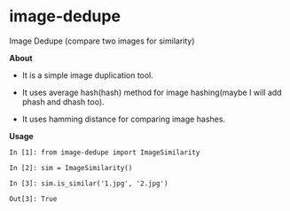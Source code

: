 image-dedupe
============

Image Dedupe (compare two images for similarity)

**About**

- It is a simple image duplication tool.

- It uses average hash(hash) method for image hashing(maybe I will add phash and dhash too).

- It uses hamming distance for comparing image hashes.


**Usage**

`In [1]: from image-dedupe import ImageSimilarity`

`In [2]: sim = ImageSimilarity()`

`In [3]: sim.is_similar('1.jpg', '2.jpg')`

`Out[3]: True`

